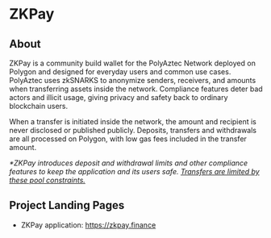 # ZKPay

## About

&#x20;ZKPay is a community build wallet for the PolyAztec Network deployed on Polygon and designed for everyday users and common use cases. PolyAztec uses zkSNARKS to anonymize senders, receivers, and amounts when transferring assets inside the network. Compliance features deter bad actors and illicit usage, giving privacy and safety back to ordinary blockchain users.

When a transfer is initiated inside the network, the amount and recipient is never disclosed or published publicly. Deposits, transfers and withdrawals are all processed on Polygon, with low gas fees included in the transfer amount.&#x20;

_\*ZKPay introduces_ _deposit and withdrawal limits_ _and other_ _compliance features_ _to keep the application and its users safe._ [_Transfers are limited by these pool constraints._](deposit-and-withdrawal-limits.md)

## Project Landing Pages

* ZKPay application: [https://](https://zkpay.finance)[zkpay.finance](https://zkpay.finance)





###
